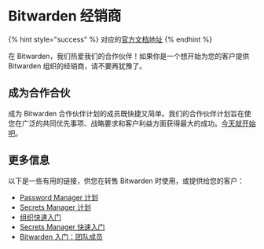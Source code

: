 # Bitwarden 经销商

{% hint style="success" %}
对应的[官方文档地址](https://bitwarden.com/help/bitwarden-resellers/)
{% endhint %}

在 Bitwarden，我们热爱我们的合作伙伴！如果你是一个想开始为您的客户提供 Bitwarden 组织的经销商，请不要再犹豫了。

## 成为合作合伙 <a href="#become-a-partner" id="become-a-partner"></a>

成为 Bitwarden 合作伙伴计划的成员既快捷又简单。我们的合作伙伴计划旨在使您在广泛的共同优先事项、战略要求和客户利益方面获得最大的成功。[今天就开始吧](https://bitwarden.com/partners/become-a-partner/)。

## 更多信息 <a href="#more-information" id="more-information"></a>

以下是一些有用的链接，供您在转售 Bitwarden 时使用，或提供给您的客户：

* [Password Manager 计划](password-manager/about-bitwarden-plans.md#business-plans)
* [Secrets Manager 计划](secrets-manager/secrets-manager-plans.md)
* [组织快速入门](../admin-console/organizations-quick-start.md)
* [Secrets Manager 快速入门](../secrets-manager/get-started/secrets-manager-quick-start.md)
* [Bitwarden 入门：团队成员](../miscellaneous/get-started-team-member.md)
